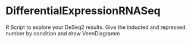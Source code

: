 # DifferentialExpressionRNASeq
R Script to explore your DeSeq2 results. Give the inducted and repressed number by condition and draw VeenDiagramm
